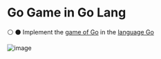 # Go Game in Go Lang
⚪ ⚫ Implement the [game of Go](https://en.wikipedia.org/wiki/Go_(game)) in the [language Go](https://go.dev/)

![image](https://github.com/user-attachments/assets/d960ce6c-fafe-4e66-bf13-08d0fabecec3)
